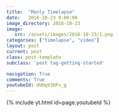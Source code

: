 ```yaml
---
title:  "Manly Timelapse"
date:   2016-10-23 9:00:00
image_directory: 2016-10-23
image:
   src: /assets/images/2016-10-23/1.png
categories: ["timelapse", "video"]
layout: post
current: post
class: post-template
subclass: 'post tag-getting-started'

navigation: True
comments: True
youtubeId: dUHqV3HFv_g
---
```


{% include yt.html id=page.youtubeId %}

<!--more-->
